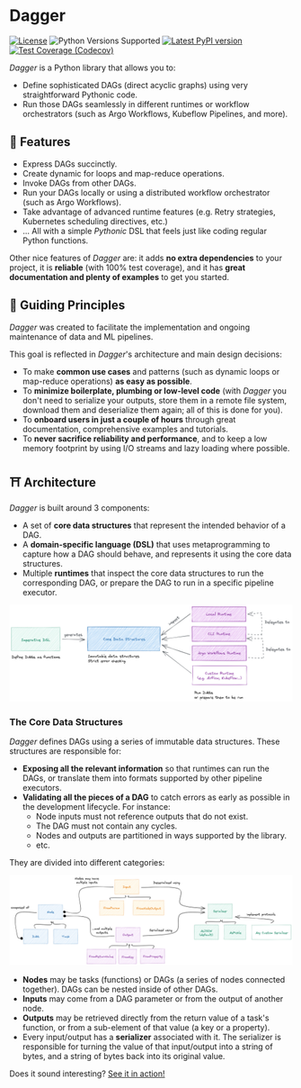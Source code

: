 # Dagger

[![License](https://img.shields.io/badge/license-Apache%202.0-blue.svg)](https://github.com/larribas/dagger/blob/main/LICENSE.md)
![Python Versions Supported](https://img.shields.io/badge/python-3.8+-blue.svg)
[![Latest PyPI version](https://badge.fury.io/py/py-dagger.svg)](https://badge.fury.io/py/py-dagger)
[![Test Coverage (Codecov)](https://codecov.io/gh/larribas/dagger/branch/main/graph/badge.svg?token=fKU68xYUm8)](https://codecov.io/gh/larribas/dagger)


_Dagger_ is a Python library that allows you to:

* Define sophisticated DAGs (direct acyclic graphs) using very straightforward Pythonic code.
* Run those DAGs seamlessly in different runtimes or workflow orchestrators (such as Argo Workflows, Kubeflow Pipelines, and more).



## 🧰 Features

- Express DAGs succinctly.
- Create dynamic for loops and map-reduce operations.
- Invoke DAGs from other DAGs.
- Run your DAGs locally or using a distributed workflow orchestrator (such as Argo Workflows).
- Take advantage of advanced runtime features (e.g. Retry strategies, Kubernetes scheduling directives, etc.)
- ... All with a simple _Pythonic_ DSL that feels just like coding regular Python functions.


Other nice features of _Dagger_ are: it adds __no extra dependencies__ to your project, it is __reliable__ (with 100% test coverage), and it has __great documentation and plenty of examples__ to get you started.


## 🎯 Guiding Principles

_Dagger_ was created to facilitate the implementation and ongoing maintenance of data and ML pipelines.

This goal is reflected in _Dagger_'s architecture and main design decisions:

- To make __common use cases__ and patterns (such as dynamic loops or map-reduce operations) __as easy as possible__.
- To __minimize boilerplate, plumbing or low-level code__ (with _Dagger_ you don't need to serialize your outputs, store them in a remote file system, download them and deserialize them again; all of this is done for you).
- To __onboard users in just a couple of hours__ through great documentation, comprehensive examples and tutorials.
- To __never sacrifice reliability and performance__, and to keep a low memory footprint by using I/O streams and lazy loading where possible.


## ⛩️ Architecture

_Dagger_ is built around 3 components:

- A set of __core data structures__ that represent the intended behavior of a DAG.
- A __domain-specific language (DSL)__ that uses metaprogramming to capture how a DAG should behave, and represents it using the core data structures.
- Multiple __runtimes__ that inspect the core data structures to run the corresponding DAG, or prepare the DAG to run in a specific pipeline executor.


[![components](assets/images/diagrams/components.png)](assets/images/diagrams/components.png)


### The Core Data Structures

_Dagger_ defines DAGs using a series of immutable data structures. These structures are responsible for:

- __Exposing all the relevant information__ so that runtimes can run the DAGs, or translate them into formats supported by other pipeline executors.
- __Validating all the pieces of a DAG__ to catch errors as early as possible in the development lifecycle. For instance:
    * Node inputs must not reference outputs that do not exist.
    * The DAG must not contain any cycles.
    * Nodes and outputs are partitioned in ways supported by the library.
    * etc.


They are divided into different categories:

[![core data structures](assets/images/diagrams/core_data_structures.png)](assets/images/diagrams/core_data_structures.png)

- __Nodes__ may be tasks (functions) or DAGs (a series of nodes connected together). DAGs can be nested inside of other DAGs.
- __Inputs__ may come from a DAG parameter or from the output of another node.
- __Outputs__ may be retrieved directly from the return value of a task's function, or from a sub-element of that value (a key or a property).
- Every input/output has a __serializer__ associated with it. The serializer is responsible for turning the value of that input/output into a string of bytes, and a string of bytes back into its original value.


Does it sound interesting? [See it in action!](quick-start.md)

